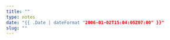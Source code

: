 ```yaml
---
title: ""
type: notes
date: "{{ .Date | dateFormat "2006-01-02T15:04:05Z07:00" }}"
slug: ""
---
```

